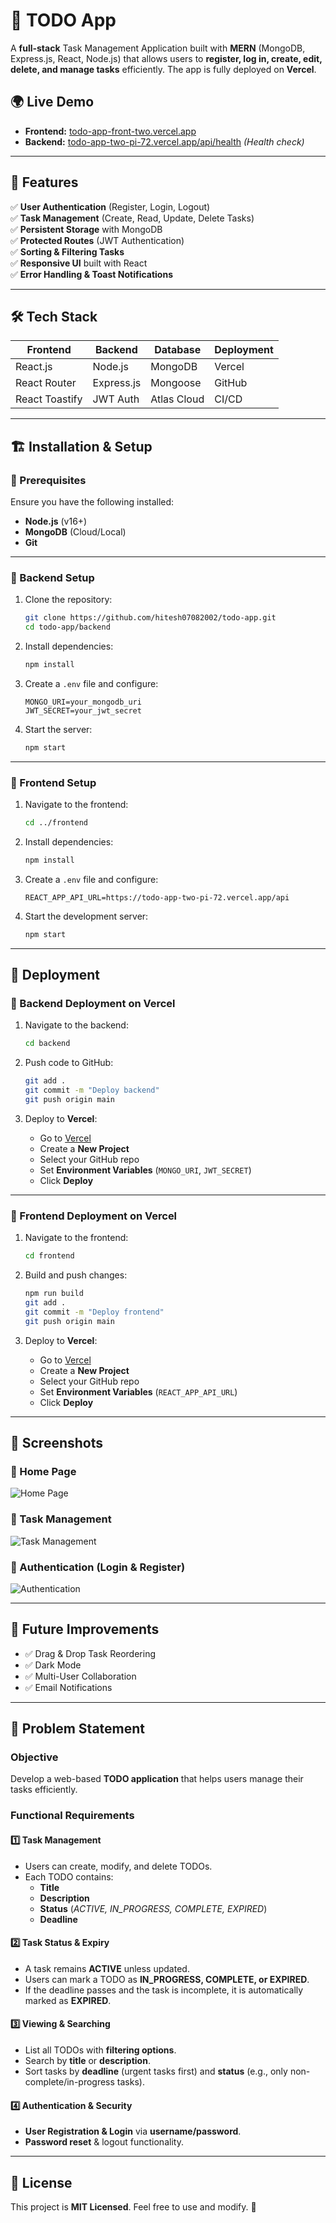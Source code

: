 # 📝 TODO App

A **full-stack** Task Management Application built with **MERN** (MongoDB, Express.js, React, Node.js) that allows users to **register, log in, create, edit, delete, and manage tasks** efficiently. The app is fully deployed on **Vercel**.

## 🌍 Live Demo

- **Frontend:** [todo-app-front-two.vercel.app](https://todo-app-front-two.vercel.app)  
- **Backend:** [todo-app-two-pi-72.vercel.app/api/health](https://todo-app-two-pi-72.vercel.app/api/health) _(Health check)_

---

## 🚀 Features

✅ **User Authentication** (Register, Login, Logout)  
✅ **Task Management** (Create, Read, Update, Delete Tasks)  
✅ **Persistent Storage** with MongoDB  
✅ **Protected Routes** (JWT Authentication)  
✅ **Sorting & Filtering Tasks**  
✅ **Responsive UI** built with React  
✅ **Error Handling & Toast Notifications**  

---

## 🛠️ Tech Stack

| **Frontend**       | **Backend**      | **Database** | **Deployment** |
|--------------------|-----------------|--------------|---------------|
| React.js          | Node.js          | MongoDB      | Vercel       |
| React Router      | Express.js       | Mongoose     | GitHub       |
| React Toastify    | JWT Auth         | Atlas Cloud  | CI/CD        |

---

## 🏗️ Installation & Setup

### 🔹 Prerequisites
Ensure you have the following installed:
- **Node.js** (v16+)
- **MongoDB** (Cloud/Local)
- **Git**

---

### 🔹 Backend Setup

1. Clone the repository:
    ```bash
    git clone https://github.com/hitesh07082002/todo-app.git
    cd todo-app/backend
    ```

2. Install dependencies:
    ```bash
    npm install
    ```

3. Create a `.env` file and configure:
    ```env
    MONGO_URI=your_mongodb_uri
    JWT_SECRET=your_jwt_secret
    ```

4. Start the server:
    ```bash
    npm start
    ```

---

### 🔹 Frontend Setup

1. Navigate to the frontend:
    ```bash
    cd ../frontend
    ```

2. Install dependencies:
    ```bash
    npm install
    ```

3. Create a `.env` file and configure:
    ```env
    REACT_APP_API_URL=https://todo-app-two-pi-72.vercel.app/api
    ```

4. Start the development server:
    ```bash
    npm start
    ```

---

## 🚀 Deployment

### 🔹 Backend Deployment on Vercel

1. Navigate to the backend:
    ```bash
    cd backend
    ```

2. Push code to GitHub:
    ```bash
    git add .
    git commit -m "Deploy backend"
    git push origin main
    ```

3. Deploy to **Vercel**:
    - Go to [Vercel](https://vercel.com/)
    - Create a **New Project**
    - Select your GitHub repo
    - Set **Environment Variables** (`MONGO_URI`, `JWT_SECRET`)
    - Click **Deploy**

---

### 🔹 Frontend Deployment on Vercel

1. Navigate to the frontend:
    ```bash
    cd frontend
    ```

2. Build and push changes:
    ```bash
    npm run build
    git add .
    git commit -m "Deploy frontend"
    git push origin main
    ```

3. Deploy to **Vercel**:
    - Go to [Vercel](https://vercel.com/)
    - Create a **New Project**
    - Select your GitHub repo
    - Set **Environment Variables** (`REACT_APP_API_URL`)
    - Click **Deploy**

---

## 📸 Screenshots

### 🔹 Home Page
![Home Page](https://github.com/user-attachments/assets/0b3e74d4-1649-4acc-9f53-3d00a96c3c00)

### 🔹 Task Management
![Task Management](https://github.com/user-attachments/assets/c391d9b5-88aa-43fc-925e-b56a00a994cc)

### 🔹 Authentication (Login & Register)
![Authentication](https://github.com/user-attachments/assets/f7a46564-ef45-4abf-b096-9450d282866f)


---

## 🚀 Future Improvements

- ✅ Drag & Drop Task Reordering  
- ✅ Dark Mode  
- ✅ Multi-User Collaboration  
- ✅ Email Notifications  

---

## 📜 Problem Statement

### **Objective**  
Develop a web-based **TODO application** that helps users manage their tasks efficiently.

### **Functional Requirements**  

#### 1️⃣ **Task Management**  
- Users can create, modify, and delete TODOs.  
- Each TODO contains:  
  - **Title**  
  - **Description**  
  - **Status** (_ACTIVE, IN_PROGRESS, COMPLETE, EXPIRED_)  
  - **Deadline**  

#### 2️⃣ **Task Status & Expiry**  
- A task remains **ACTIVE** unless updated.  
- Users can mark a TODO as **IN_PROGRESS, COMPLETE, or EXPIRED**.  
- If the deadline passes and the task is incomplete, it is automatically marked as **EXPIRED**.  

#### 3️⃣ **Viewing & Searching**  
- List all TODOs with **filtering options**.  
- Search by **title** or **description**.  
- Sort tasks by **deadline** (urgent tasks first) and **status** (e.g., only non-complete/in-progress tasks).  

#### 4️⃣ **Authentication & Security**  
- **User Registration & Login** via **username/password**.  
- **Password reset** & logout functionality.  

---



## 📝 License

This project is **MIT Licensed**. Feel free to use and modify. 🚀
